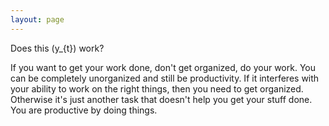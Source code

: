 ```yaml
---
layout: page
---
```


Does this \(y_{t}\) work?

If you want to get your work done, don't get organized, do your work. You can be completely unorganized and still be productivity. If it interferes with your ability to work on the right things, then you need to get organized. Otherwise it's just another task that doesn't help you get your stuff done. You are productive by doing things.
